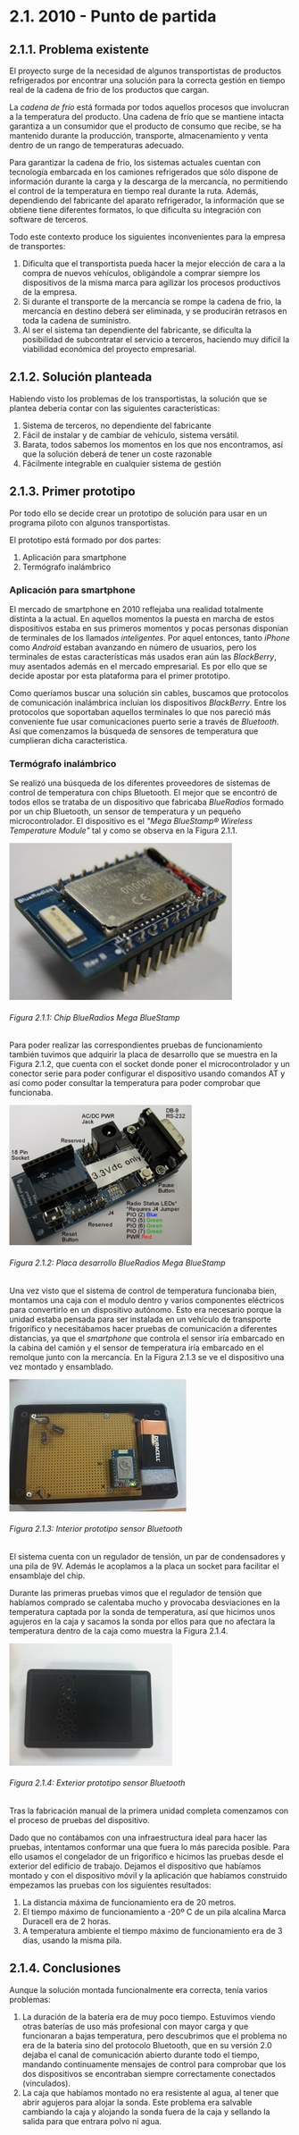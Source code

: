 # 2.1. 2010 - Punto de partida

## 2.1.1. Problema existente

El proyecto surge de la necesidad de algunos transportistas de productos refrigerados por encontrar una solución para la correcta gestión en tiempo real de la cadena de frio de los productos que cargan.

La *cadena de frío* está formada por todos aquellos procesos que involucran a la temperatura del producto. Una cadena de frío que se mantiene intacta garantiza a un consumidor que el producto de consumo que recibe, se ha mantenido durante la producción, transporte, almacenamiento y venta dentro de un rango de temperaturas adecuado.

Para garantizar la cadena de frio, los sistemas actuales cuentan con tecnología embarcada en los camiones refrigerados que sólo dispone de información durante la carga y la descarga de la mercancía, no permitiendo el control de la temperatura en tiempo real durante la ruta. Además, dependiendo del fabricante del aparato refrigerador, la información que se obtiene tiene diferentes formatos, lo que dificulta su integración con software de terceros.

Todo este contexto produce los siguientes inconvenientes para la empresa de transportes:

1. Dificulta que el transportista pueda hacer la mejor elección de cara a la compra de nuevos vehículos, obligándole a comprar siempre los dispositivos de la misma marca para agilizar los procesos productivos de la empresa.
2. Si durante el transporte de la mercancía se rompe la cadena de frio, la mercancía en destino deberá ser eliminada, y se producirán retrasos en toda la cadena de suministro.
3. Al ser el sistema tan dependiente del fabricante, se dificulta la posibilidad de subcontratar el servicio a terceros, haciendo muy difícil la viabilidad económica del proyecto empresarial.

## 2.1.2. Solución planteada

Habiendo visto los problemas de los transportistas, la solución que se plantea debería contar con las siguientes características:

1. Sistema de terceros, no dependiente del fabricante
2. Fácil de instalar y de cambiar de vehículo, sistema versátil.
3. Barata, todos sabemos los momentos en los que nos encontramos, así que la solución deberá de tener un coste razonable
4. Fácilmente integrable en cualquier sistema de gestión

## 2.1.3. Primer prototipo

Por todo ello se decide crear un prototipo de solución para usar en un programa piloto con algunos transportistas.

El prototipo está formado por dos partes:

1. Aplicación para smartphone
2. Termógrafo inalámbrico

### Aplicación para smartphone

El mercado de smartphone en 2010 reflejaba una realidad totalmente distinta a la actual. En aquellos momentos la puesta en marcha de estos dispositivos estaba en sus primeros momentos y pocas personas disponían de terminales de los llamados *inteligentes*. Por aquel entonces, tanto *iPhone* como *Android* estaban avanzando en número de usuarios, pero los terminales de estas características más usados eran aún las *BlackBerry*, muy asentados además en el mercado empresarial. Es por ello que se decide apostar por esta plataforma para el primer prototipo.

Como queríamos buscar una solución sin cables, buscamos que protocolos de comunicación inalámbrica incluían los dispositivos *BlackBerry*. Entre los protocolos que soportaban aquellos terminales lo que nos pareció más conveniente fue usar comunicaciones puerto serie a través de *Bluetooth*. Así que comenzamos la búsqueda de sensores de temperatura que cumplieran dicha característica.

### Termógrafo inalámbrico

Se realizó una búsqueda de los diferentes proveedores de sistemas de control de temperatura con chips Bluetooth. El mejor que se encontró de todos ellos se trataba de un dispositivo que fabricaba *BlueRadios* formado por un chip Bluetooth, un sensor de temperatura y un pequeño microcontrolador. El dispositivo es el *"Mega BlueStamp® Wireless Temperature Module"* tal y como se observa en la Figura 2.1.1.

![](./imagenes/blueradios_chip.jpg)
###### *Figura 2.1.1: Chip BlueRadios Mega BlueStamp*

Para poder realizar las correspondientes pruebas de funcionamiento también tuvimos que adquirir la placa de desarrollo que se muestra en la Figura 2.1.2, que cuenta con el socket donde poner el microcontrolador y un conector serie para poder configurar el dispositivo usando comandos AT y así como poder consultar la temperatura para poder comprobar que funcionaba.

![](./imagenes/blueradios_placa_desarrollo.jpg)
###### *Figura 2.1.2: Placa desarrollo BlueRadios Mega BlueStamp*

Una vez visto que el sistema de control de temperatura funcionaba bien, montamos una caja con el modulo dentro y varios componentes eléctricos para convertirlo en un dispositivo autónomo. Esto era necesario porque la unidad estaba pensada para ser instalada en un vehículo de transporte frigorífico y necesitábamos hacer pruebas de comunicación a diferentes distancias, ya que el *smartphone* que controla el sensor iría embarcado en la cabina del camión y el sensor de temperatura iría embarcado en el remolque junto con la mercancía. En la Figura 2.1.3 se ve el dispositivo una vez montado y ensamblado.

![](./imagenes/prototipo_bluetooth_interior.jpg)
###### *Figura 2.1.3: Interior prototipo sensor Bluetooth*

El sistema cuenta con un regulador de tensión, un par de condensadores y una pila de 9V. Además le acoplamos a la placa un socket para facilitar el ensamblaje del chip.

Durante las primeras pruebas vimos que el regulador de tensión que habíamos comprado se calentaba mucho y provocaba desviaciones en la temperatura captada por la sonda de temperatura, así que hicimos unos agujeros en la caja y sacamos la sonda por ellos para que no afectara la temperatura dentro de la caja como muestra la Figura 2.1.4.

![](./imagenes/prototipo_bluetooth_exterior.jpg)
###### *Figura 2.1.4: Exterior prototipo sensor Bluetooth*

Tras la fabricación manual de la primera unidad completa comenzamos con el proceso de pruebas del dispositivo.

Dado que no contábamos con una infraestructura ideal para hacer las pruebas, intentamos conformar una que fuera lo más parecida posible. Para ello usamos el congelador de un frigorífico e hicimos las pruebas desde el exterior del edificio de trabajo. Dejamos el dispositivo que habíamos montado y con el dispositivo móvil y la aplicación que habíamos construido empezamos las pruebas con los siguientes resultados:

1.	La distancia máxima de funcionamiento era de 20 metros.
2.	El tiempo máximo de funcionamiento a -20º C de un pila alcalina Marca Duracell era de 2 horas.
3.	A temperatura ambiente el tiempo máximo de funcionamiento era de 3 días, usando la misma pila.

## 2.1.4. Conclusiones
Aunque la solución montada funcionalmente era correcta, tenía varios problemas:

1.	La duración de la batería era de muy poco tiempo. Estuvimos viendo otras baterías de uso más profesional con mayor carga y  que funcionaran a bajas temperatura, pero descubrimos que el problema no era de la batería sino del protocolo Bluetooth, que en su versión 2.0 dejaba el canal de comunicación abierto durante todo el tiempo, mandando continuamente mensajes de control para comprobar que los dos dispositivos se encontraban siempre correctamente conectados (vinculados).
2.	La caja que habíamos montado no era resistente al agua, al tener que abrir agujeros para alojar la sonda. Este problema era salvable cambiando la caja y alojando la sonda fuera de la caja y sellando la salida para que entrara polvo ni agua.

